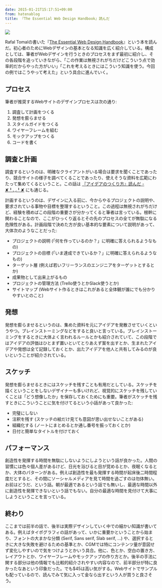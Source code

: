 ```yaml
---
date: 2015-01-21T15:17:51+09:00
from: hatenablog
title: 『The Essential Web Design Handbook』読んだ
---
```

![](http://cdn-ak.f.st-hatena.com/images/fotolife/r/r7kamura/20150121/20150121143022.png)

Rafal Tomalの書いた『[The Essential Web Design Handbook](http://rafaltomal.com/ebook/)』という本を読んだ。初心者のためにWebデザインの基本となる知識を広く紹介している。構成としては、筆者がWebデザインを行うときのプロセスをまず最初に紹介し、その各段階を追っていきながら、「この作業は無視されがちだけどこういう点で効率的だからやった方がいい」「これを考えるときにはこういう知識を使う。今回の例ではこうやって考えた」という具合に進んでいく。

## プロセス

筆者が推奨するWebサイトのデザインプロセスは次の通り:

1. 調査して計画をつくる
2. 発想を膨らませる
3. スタイルガイドをつくる
4. ワイヤーフレームを組む
5. モックアップをつくる
6. コードを書く

## 調査と計画

調査するというのは、明確なクライアントがいる場合は要求を聞くことであったり、競合サイトの様子を調べてくることであったり、使えそうな資料を広範にわたって集めてくるということ。この話は [『アイデアのつくり方』読んだ - ✘╹◡╹✘](http://r7kamura.hatenablog.com/entry/2015/01/03/022112) にも通じる。

計画するというのは、デザインに入る前に、今からやるプロジェクトの説明や、要求されている事物や目標を整理するということ。この過程は無視されがちだけど、経験を積めばこの段階の重要さが分かってくると筆者は言っている。根幹に関わることなので、ここがひっくり返るとその先のプロセスの全てが無駄になる危険性がある。計画段階で決めた方が良い基本的な要素について説明があって、大体次のようなことだった:

- プロジェクトの説明 (「何を作っているのか？」に明確に答えられるようなもの)
- プロジェクトの目標 (「いま達成できているか？」に明確に答えられるようなもの)
- ターゲット層 (例えば若いフリーランスのエンジニアをターゲットとするとか)
- 成果物として出来上がるもの
- プロジェクトの管理方法 (Trello使うとかSlack使うとか)
- サイトマップ (Webサイト作るときはこれがあると全体観が誰にでも分かりやすいとのこと)

## 発想

発想を膨らませるというのは、集めた資料を元にアイデアを発散させていくというやつ。ブレインストーミングなどをすると良いと言っている。ブレインストーミングをするときに大体よく言われるルールとかも紹介されていて、この段階ではアイデアの評価はひとまず置いといてとりあえず案を出すとか、生まれたアイデアや発想は全て記録しておくとか、出たアイデアを他人と共有してみるのが良いということが紹介されている。

## スケッチ

発想を膨らませるときにはスケッチを残すことも有用だとしている。スケッチを描くということをしないデザイナーも多いけれど、視覚的にスケッチを残していくことは「どう想像したか」を保存しておくためにも重要。筆者がスケッチを残すときにこういうことに気を付けてるという小話があって良かった:

- 完璧にしない
- 注釈を残す (スケッチの絵だけ見ても意図が思い出せないことがある)
- 組織化する (ノートにまとめるとか通し番号を振っておくとか)
- 日付と簡単なタイトルを付けておく

## パフォーマンス

創造性を発揮する時間を無駄にしないようにしようという話が良かった。人間の習慣には色々個人差があるけど、日光を浴びると目が覚めるとか、夜眠くなるとか、大体のパターンがある。例えば創造性を最も発揮する時間が起床後二時間程度だとすると、その間にソーシャルメディアを見て時間を過ごすのは勿体無い。お前はどうだ、という話。朝が最適であるという話でも無いし、最適な時間以外に創造性を発揮できないという話でもない。自分の最適な時間を見付けて大事にしようということを言っている。

## 終わり

ここまでは前半の話で、後半は実際デザインしていく中での細かい知識が書いてある。例えばタイポグラフィの話があって、いかに重要かということから始まり、フォントの大まかな分類 (Serif, Sans serif, Slab serif, ...) や、選択するときに大きな失敗を避けるための基準とか、CGMでは特にコンテンツ量が意図せず変化しやすいので気をつけようとかいう具合。他に、色とか、空白の置き方、レイアウトとか、ワイヤーフレームやモックアップの作り方とか。後半の手法に関する部分は他の情報でも比較的紹介されやすい内容なので、前半部分が特に良かったなあという印象だった。でも$45は高い気がする。Webサイトでサンプルも配っているので、読んでみて気に入って金なら出すという人が買うと良さそう。

